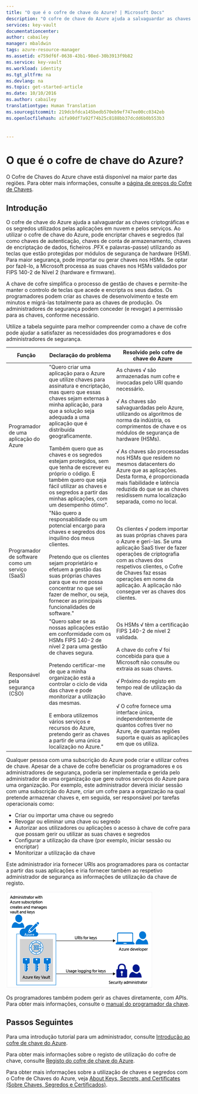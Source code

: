 ```yaml
---
title: "O que é o cofre de chave do Azure? | Microsoft Docs"
description: "O cofre de chave do Azure ajuda a salvaguardar as chaves criptográficas e os segredos utilizados pelas aplicações em nuvem e pelos serviços. Ao utilizar o cofre de chave do Azure, os clientes podem encriptar chaves e segredos (tal como chaves de autenticação, chaves de conta de armazenamento, chaves de encriptação de dados, ficheiros .PFX e palavras-passe) utilizando as teclas que estejam protegidas por módulos de segurança de hardware (HSMs)."
services: key-vault
documentationcenter: 
author: cabailey
manager: mbaldwin
tags: azure-resource-manager
ms.assetid: e759df6f-0638-43b1-98ed-30b3913f9b82
ms.service: key-vault
ms.workload: identity
ms.tgt_pltfrm: na
ms.devlang: na
ms.topic: get-started-article
ms.date: 10/10/2016
ms.author: cabailey
translationtype: Human Translation
ms.sourcegitcommit: 219dcbfdca145bedb570eb9ef747ee00cc0342eb
ms.openlocfilehash: a1fa90df7a92f74b25c8188bb37dcdd6b0b553b3


---
```

# <a name="what-is-azure-key-vault"></a>O que é o cofre de chave do Azure?
O Cofre de Chaves do Azure chave está disponível na maior parte das regiões. Para obter mais informações, consulte a [página de preços do Cofre de Chaves](https://azure.microsoft.com/pricing/details/key-vault/).

## <a name="introduction"></a>Introdução
O cofre de chave do Azure ajuda a salvaguardar as chaves criptográficas e os segredos utilizados pelas aplicações em nuvem e pelos serviços. Ao utilizar o cofre de chave do Azure, pode encriptar chaves e segredos (tal como chaves de autenticação, chaves de conta de armazenamento, chaves de encriptação de dados, ficheiros .PFX e palavras-passe) utilizando as teclas que estão protegidas por módulos de segurança de hardware (HSM). Para maior segurança, pode importar ou gerar chaves nos HSMs. Se optar por fazê-lo, a Microsoft processa as suas chaves nos HSMs validados por FIPS 140-2 de Nível 2 (hardware e firmware).  

A chave de cofre simplifica o processo de gestão de chaves e permite-lhe manter o controlo de teclas que acede e encripta os seus dados. Os programadores podem criar as chaves de desenvolvimento e teste em minutos e migrá-las totalmente para as chaves de produção. Os administradores de segurança podem conceder (e revogar) a permissão para as chaves, conforme necessário.

Utilize a tabela seguinte para melhor compreender como a chave de cofre pode ajudar a satisfazer as necessidades dos programadores e dos administradores de segurança.

| Função | Declaração do problema | Resolvido pelo cofre de chave do Azure |
| --- | --- | --- |
| Programador de uma aplicação do Azure |"Quero criar uma aplicação para o Azure que utilize chaves para assinatura e encriptação, mas quero que essas chaves sejam externas à minha aplicação, para que a solução seja adequada a uma aplicação que é distribuída geograficamente. <br/><br/>Também quero que as chaves e os segredos estejam protegidos, sem que tenha de escrever eu próprio o código. E também quero que seja fácil utilizar as chaves e os segredos a partir das minhas aplicações, com um desempenho ótimo”. |As chaves √ são armazenadas num cofre e invocadas pelo URI quando necessário.<br/><br/> √ As chaves são salvaguardadas pelo Azure, utilizando os algoritmos de norma da indústria, os comprimentos de chave e os módulos de segurança de hardware (HSMs).<br/><br/> √ As chaves são processadas nos HSMs que residem no mesmos datacenters do Azure que as aplicações. Desta forma, é proporcionada mais fiabilidade e latência reduzida do que se as chaves residissem numa localização separada, como no local. |
| Programador de software como um serviço (SaaS) |"Não quero a responsabilidade ou um potencial encargo para chaves e segredos dos inquilino dos meus clientes. <br/><br/>Pretendo que os clientes sejam proprietário e efetuem a gestão das suas próprias chaves para que eu me possa concentrar no que sei fazer de melhor, ou seja, fornecer as principais funcionalidades de software." |Os clientes √ podem importar as suas próprias chaves para o Azure e geri-las. Se uma aplicação SaaS tiver de fazer operações de criptografia com as chaves dos respetivos clientes, o Cofre de Chaves faz essas operações em nome da aplicação. A aplicação não consegue ver as chaves dos clientes. |
| Responsável pela segurança (CSO) |"Quero saber se as nossas aplicações estão em conformidade com os HSMs FIPS 140-2 de nível 2 para uma gestão de chaves segura. <br/><br/>Pretendo certificar-me de que a minha organização está a controlar o ciclo de vida das chave e pode monitorizar a utilização das mesmas. <br/><br/>E embora utilizemos vários serviços e recursos do Azure, pretendo gerir as chaves a partir de uma única localização no Azure." |Os HSMs √ têm a certificação FIPS 140-2 de nível 2 validada.<br/><br/>A chave do cofre √ foi concebida para que a Microsoft não consulte ou extraia as suas chaves.<br/><br/>√ Próximo do registo em tempo real de utilização da chave.<br/><br/>√ O cofre fornece uma interface única, independentemente de quantos cofres tiver no Azure, de quantas regiões suporta e quais as aplicações em que os utiliza. |

Qualquer pessoa com uma subscrição do Azure pode criar e utilizar cofres de chave. Apesar de a chave de cofre beneficiar os programadores e os administradores de segurança, poderia ser implementada e gerida pelo administrador de uma organização que gere outros serviços do Azure para uma organização. Por exemplo, este administrador deverá iniciar sessão com uma subscrição do Azure, criar um cofre para a organização na qual pretende armazenar chaves e, em seguida, ser responsável por tarefas operacionais como:

* Criar ou importar uma chave ou segredo
* Revogar ou eliminar uma chave ou segredo
* Autorizar aos utilizadores ou aplicações o acesso à chave de cofre para que possam gerir ou utilizar as suas chaves e segredos
* Configurar a utilização da chave (por exemplo, iniciar sessão ou encriptar)
* Monitorizar a utilização da chave

Este administrador iria fornecer URIs aos programadores para os contactar a partir das suas aplicações e iria fornecer também ao respetivo administrador de segurança as informações de utilização da chave de registo. 

   ![Descrição geral do cofre de chave do Azure][1]

Os programadores também podem gerir as chaves diretamente, com APIs. Para obter mais informações, consulte o [manual do programador da chave](key-vault-developers-guide.md).

## <a name="next-steps"></a>Passos Seguintes
Para uma introdução tutorial para um administrador, consulte [Introdução ao cofre de chave do Azure](key-vault-get-started.md).

Para obter mais informações sobre o registo de utilização do cofre de chave, consulte [Registo do cofre de chave do Azure](key-vault-logging.md).

Para obter mais informações sobre a utilização de chaves e segredos com o Cofre de Chaves do Azure, veja [About Keys, Secrets, and Certificates (Sobre Chaves, Segredos e Certificados)](https://msdn.microsoft.com/library/azure/dn903623\(v=azure.1\).aspx).

<!--Image references-->
[1]: ./media/key-vault-whatis/AzureKeyVault_overview.png



<!--HONumber=Nov16_HO2-->


